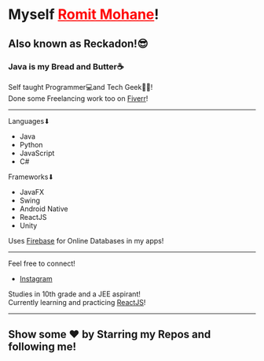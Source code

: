 # Myself <a style='color:red' href='https://github.com/Reckadon'>Romit Mohane</a>!
<h2>Also known as Reckadon!😎</h2>
<h3>Java is my Bread and Butter☕</h2>
Self taught Programmer💻and Tech Geek👨‍💻! <br/>
Done some Freelancing work too on <a href='https://www.fiverr.com/reckadon?public_mode=true'>Fiverr</a>! <hr/>
Languages⬇
<ul>
  <li>Java</li>
  <li>Python</li>
  <li>JavaScript</li>
  <li>C#</li>
</ul>
Frameworks⬇
<ul>
  <li>JavaFX</li>
  <li>Swing</li>
  <li>Android Native</li>
  <li>ReactJS</li>
  <li>Unity</li>
</ul>

Uses <a href='https://firebase.google.com/'>Firebase</a> for Online Databases in my apps!<hr/>
Feel free to connect!
<ul>
  <li><a href='https://www.instagram.com/its_romit.m/'>Instagram</a></li>
</ul>
Studies in 10th grade and a JEE aspirant!
<br/>
Currently learning and practicing <a href='https://reactjs.org/'>ReactJS</a>!
<hr/>
<h2>Show some ❤ by Starring my Repos and following me!<h2/>
